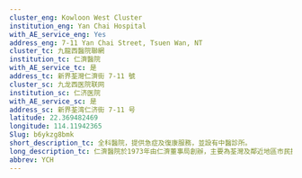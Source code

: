 ```yaml
---
cluster_eng: Kowloon West Cluster
institution_eng: Yan Chai Hospital
with_AE_service_eng: Yes
address_eng: 7-11 Yan Chai Street, Tsuen Wan, NT
cluster_tc: 九龍西醫院聯網
institution_tc: 仁濟醫院
with_AE_service_tc: 是
address_tc: 新界荃灣仁濟街 7-11 號
cluster_sc: 九龙西医院联网
institution_sc: 仁济医院
with_AE_service_sc: 是
address_sc: 新界荃湾仁济街 7-11 号
latitude: 22.369482469
longitude: 114.11942365
Slug: b6ykzg8bmk
short_description_tc: 全科醫院，提供急症及復康服務，並設有中醫診所。
long_description_tc: 仁濟醫院於1973年由仁濟董事局創辦，主要為荃灣及鄰近地區市民提供急症及延續護理服務。仁濟醫院現時是醫院管理局九龍西醫院聯網其中一所急症醫院，而本院的耳鼻喉頭頸外科亦是聯網之專科轉介中心，本院亦是本港提供全關節置換手術服務的主要醫院之一。\n\n醫院近年更在不同專科的範疇下成立不同的治療中心，包括錢曼娟健康乳腺中心、曾永裕耳鼻喉日間診療紀念中心、曾永裕頭頸腫瘤微創治療紀念手術室、全關節置換手術中心、內分泌外科診所、包安急性腦血管治療中心、綜合糖尿/內分泌及腎科日間護理服務、周浩源內視鏡中心及蘇陳偉香長者日間醫院，為有需要的病人提供服務。此外，醫院設有全科診所提供普通科及家庭醫學專科門診服務，該全科診所更是家庭醫學的培訓中心。 
abbrev: YCH
---
```

